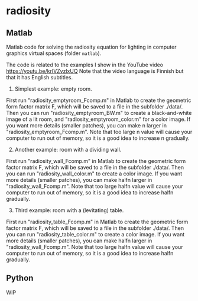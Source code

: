 # radiosity

## Matlab
Matlab code for solving the radiosity equation for lighting in computer graphics virtual spaces (folder `matlab`). 

The code is related to the examples I show in the YouTube video https://youtu.be/krIVZvzlxUQ Note that the video language is Finnish but that it has English subtitles. 

1. Simplest example: empty room. 

First run "radiosity_emptyroom_Fcomp.m" in Matlab to create the geometric form factor matrix F, which will be saved to a file in the subfolder ./data/. Then you can run "radiosity_emptyroom_BW.m" to create a black-and-white image of a lit room, and "radiosity_emptyroom_color.m" for a color image. If you want more details (smaller patches), you can make n larger in "radiosity_emptyroom_Fcomp.m". Note that too large n value will cause your computer to run out of memory, so it is a good idea to increase n gradually. 

2. Another example: room with a dividing wall. 

First run "radiosity_wall_Fcomp.m" in Matlab to create the geometric form factor matrix F, which will be saved to a file in the subfolder ./data/. Then you can run "radiosity_wall_color.m" to create a color image. If you want more details (smaller patches), you can make halfn larger in "radiosity_wall_Fcomp.m". Note that too large halfn value will cause your computer to run out of memory, so it is a good idea to increase halfn gradually. 

3. Third example: room with a (levitating) table. 

First run "radiosity_table_Fcomp.m" in Matlab to create the geometric form factor matrix F, which will be saved to a file in the subfolder ./data/. Then you can run "radiosity_table_color.m" to create a color image. If you want more details (smaller patches), you can make halfn larger in "radiosity_wall_Fcomp.m". Note that too large halfn value will cause your computer to run out of memory, so it is a good idea to increase halfn gradually. 

## Python
WIP